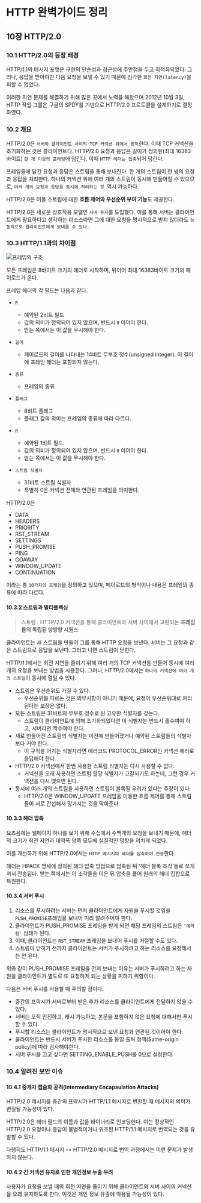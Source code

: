 # HTTP 완벽가이드 정리
## 10장 HTTP/2.0
### 10.1 HTTP/2.0의 등장 배경

HTTP/1.1의 메시지 포맷은 구현의 단순성과 접근성에 주안점을 두고 최적화되었다.
그러나, 응답을 받아야만 다음 요청을 보낼 수 있기 때문에 심각한 ```회전 지연(latency)```을 피할 수 없었다.

이러한 지연 문제를 해결하기 위해 많은 곳에서 노력을 해왔으며
2012년 10월 3일, HTTP 작업 그룹은 구글의 SPDY를 기반으로 HTTP/2.0 프로토콜을
설계하기로 결정하였다.

### 10.2 개요

HTTP/2.0은 ```서버와 클라이언트 사이의 TCP 커넥션 위에서 동작```한다. 이때 TCP 커넥션을 초기화하는 것은 클라이언트다.
HTTP/2.0 요청과 응답은 길이가 정의된(최대 16383 바이트) ```한 개 이상의 프레임```에 담긴다.
이때 ``HTTP 헤더는 압축``되어 담긴다.

프레임들에 담긴 요청과 응답은 스트림을 통해 보내진다.
한 개의 스트림이 한 쌍의 요청과 응답을 처리한다. 하나의 커넥션 위에 여러 개의 스트림이 동시에
만들어질 수 있으므로, ```여러 개의 요청과 응답을 동시에 처리하는 것 ```역시 가능하다.

HTTP/2.0은 이들 스트림에 대한 **흐름 제어와 우선순위 부여 기능**도 제공한다.

HTTP/2.0은 새로운 상호작용 모델인 ```서버 푸시```를 도입했다.
이를 통해 서버는 클라이언트에게 필요하다고 생각하는 리소스라면 그에 대한 요청을 명시적으로 받지 않더라도
```능동적으로 클라이언트에게 보내줄 수 있다.```

### 10.3 HTTP/1.1과의 차이점

![프레임의 구조](https://user-images.githubusercontent.com/39042837/103961714-6bc6c680-5198-11eb-8edb-fa4763aac9c1.jpeg)

모든 프레임은 8바이트 크기의 헤더로 시작하며, 뒤이어 최대 16383바이트 크기의 페이로드가 온다.

프레임 헤더의 각 필드는 다음과 같다.

* ```R```
  * 예약된 2비트 필드
  * 값의 의미가 정의되어 있지 않으며, 반드시 ```0``` 이어야 한다.
  * 받는 쪽에서는 이 값을 무시해야 한다.
  
* ```길이```
  * 페이로드의 길이를 나타내는 14비트 무부호 정수(unsigned integer). 이 길이에 프레임 헤더는 포함되지 않는다.

* ```종류```
  * 프레임의 종류

* ```플래그```
  * 8비트 플래그
  * 플래그 값의 의미는 프레임의 종류에 따라 다르다.

* ```R```
  * 예약된 1비트 필드
  * 값의 의미가 정의되어 있지 않으며, 반드시 ```0``` 이어야 한다.
  * 받는 쪽에서는 이 값을 무시해야 한다.

* ```스트림 식별자```
  * 31비트 스트림 식별자
  * 특별히 0은 커넥션 전체와 연관된 프레임을 의미한다.

HTTP/2.0은

* DATA
* HEADERS
* PRIORITY
* RST_STREAM
* SETTINGS
* PUSH_PROMISE
* PING
* GOAWAY
* WINDOW_UPDATE
* CONTINUATION

이라는 총 ```10가지의 프레임```을 정의하고 있으며,
페이로드의 형식이나 내용은 프레임의 종류에 따라 다르다.

#### 10.3.2 스트림과 멀티플렉싱

> 스트림 : HTTP/2.0 커넥션을 통해 클라이언트와 서버 사이에서 교환되는 **프레임들의 독립된 양방향 시퀀스**

클라이언트는 새 스트림을 만들어 그를 통해 HTTP 요청을 보낸다.
서버는 그 요청과 같은 스트림으로 응답을 보낸다. 그러고 나면 스트림이 닫힌다.

HTTP/1.1에서는 회전 지연을 줄이기 위해 여러 개의 TCP 커넥션을 만들어 동시에 여러 개의 요청을 보내는 방법을 사용한다.
그러나, HTTP/2.0에서는 ```하나의 커넥션에 여러 개의 스트림```이 동시에 열릴 수 있다.

* 스트림은 우선순위도 가질 수 있다.
  * 우선순위를 따르는 것은 의무사항이 아니기 때문에, 요청이 우선순위대로 처리된다는 보장은 없다.
* 모든 스트림은 31비트의 무부호 정수로 된 고유한 식별자를 갖는다.
  * 스트림이 클라이언트에 의해 초기화되었다면 이 식별자는 반드시 홀수여야 하고, 서버라면 짝수여야 한다.
* 새로 만들어진 스트림의 식별자는 이전에 만들어졌거나 예약된 스트림들의 식별자보다 커야 한다.
  * 이 규칙을 어기는 식별자라면 에러코드 PROTOCOL_ERROR인 커넥션 에러로 응답해야 한다.
* HTTP/2.0 커넥션에서 한번 사용한 스트림 식별자는 다시 사용할 수 없다.
  * 커넥션을 오래 사용하면 스트림 할당 식별자가 고갈되기도 하는데, 그런 경우 커넥션을 다시 맺으면 된다.
* 동시에 여러 개의 스트림을 사용하면 스트림이 블록될 우려가 있다는 주장이 있다.
  * HTTP/2.0은 WINDOW_UPDATE 프레임을 이용한 흐름 제어를 통해 스트림들이 서로 간섭해서 망가지는 것을 막아준다.

#### 10.3.3 헤더 압축

요즈음에는 웹페이지 하나를 보기 위해 수십에서 수백개의 요청을 보내기 때문에,
헤더의 크기가 회전 지연과 대역폭 양쪽 모두에 실질적인 영향을 끼치게 되었다.

이를 개선하기 위해 HTTP/2.0에서는 ```HTTP 메시지의 헤더를 압축하여 전송```한다.

헤더는 HPACK 명세에 정의된 헤더 압축 방법으로 압축된 뒤 '헤더 블록 조각'들로 쪼개져서 전송된다.
받는 쪽에서는 이 조각들을 이은 뒤 압축을 풀어 원래의 헤더 집합으로 복원한다.

#### 10.3.4 서버 푸시

1. 리소스를 푸시하려는 서버는 먼저 클라이언트에게 자원을 푸시할 것임을
```PUSH_PROMISE```프레임을 보내어 미리 알려주어야 한다.
2. 클라이언트가 PUSH_PROMISE 프레임을 받게 되면 해당 프레임의 스트림은 ```'예약됨'``` 상태가 된다.
3. 이때, 클라이언트는 ```RST_STREAM``` 프레임을 보내어 푸시를 거절할 수도 있다.
4. 스트림이 닫히기 전까지 클라이언트는 서버가 푸시하려고 하는 리소스를 요청해서는 안 된다.

위와 같이 PUSH_PROMISE 프레임을 먼저 보내는 이유는 서버가 푸시하려고 하는 자원을
클라이언트가 별도로 또 요청하게 되는 상황을 피하기 위함이다.

다음은 서버 푸시를 사용할 때 주의할 점이다.

* 중간의 프락시가 서버로부터 받은 추가 리소스를 클라이언트에게 전달하지 않을 수 있다.
* 서버는 오직 안전하고, 캐시 가능하고, 본문을 포함하지 않은 요청에 대해서만 푸시할 수 있다.
* 푸시할 리소스는 클라이언트가 명시적으로 보낸 요청과 연관된 것이어야 한다.
* 클라이언트는 반드시 서버가 푸시한 리소스를 동일 출처 정책(Same-origin policy)에 따라 검사해야한다.
* 서버 푸시를 끄고 싶다면 SETTING_ENABLE_PUSH를 0으로 설정한다.

### 10.4 알려진 보안 이슈

#### 10.4.1 중개자 캡슐화 공격(Intermediary Encapsulation Attacks)

HTTP/2.0 메시지를 중간의 프락시가 HTTP/1.1 메시지로 변환할 때 메시지의 의미가 변질될 가능성이 있다.

HTTP/2.0은 헤더 필드의 이름과 값을 바이너리로 인코딩한다.
이는 정상적인 HTTP/2.0 요청이나 응답이 불법적이거나 위조된 HTTP/1.1 메시지로 번역되는 것을 유발할 수 있다.

다행히도 HTTP/1.1 메시지 -> HTTP/2.0 메시지로 번역 과정에서는 이런 문제가 발생하지 않는다.

#### 10.4.2 긴 커넥션 유지로 인한 개인정보 누출 우려

사용자가 요청을 보낼 때의 회전 지연을 줄이기 위해 클라이언트와 서버 사이의 커넥션을
오래 유지하도록 한다. 이것은 개인 정보 유출에 악용될 가능성이 있다.

